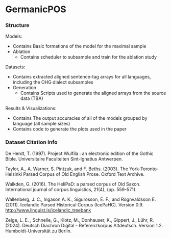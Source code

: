# GermanicPOS
### Structure

Models:
  - Contains Basic formations of the model for the maximal sample
  - Ablation
    - Contains scheduler to subsample and train for the ablation study

Datasets:
  - Contains extracted aligned sentence-tag arrays for all languages, including the OHG dialect subsamples
  - Generation
    - Contains Scripts used to generate the aligned arrays from the source data (TBA)
  
Results & Visualizations:
  - Contains The output accuracies of all of the models grouped by language (all sample sizes)
  - Contains code to generate the plots used in the paper

### Dataset Citation Info
De Herdt, T. (1997). Project Wulfila : an electronic edition of the Gothic Bible. Universitaire Faculteiten Sint-Ignatius Antwerpen.

Taylor, A., A. Warner, S. Pintzuk, and F. Beths. (2003). The York-Toronto-Helsinki Parsed Corpus of Old English Prose. Oxford Text Archive.

Walkden, G. (2016). The HeliPaD: a parsed corpus of Old Saxon. International journal of corpus linguistics, 21(4), (pp. 559-571).

Wallenberg, J. C., Ingason A. K., Sigurðsson, E. F., and Rögnvaldsson E. (2011). Icelandic Parsed Historical Corpus (IcePaHC). Version 0.9. http://www.linguist.is/icelandic_treebank

Zeige, L. E. , Schnelle, G., Klotz, M., Donhauser, K., Gippert, J., Lühr, R. (2024). Deutsch Diachron Digital - Referenzkorpus Altdeutsch. Version 1.2. Humboldt-Universität zu Berlin.
